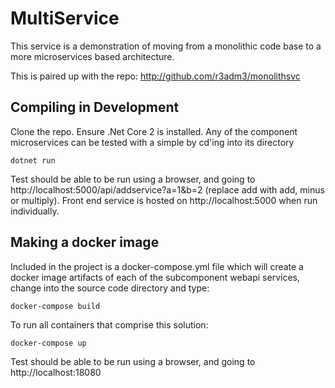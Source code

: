 # MultiService
This service is a demonstration of moving from a monolithic code base to a more microservices based architecture.

This is paired up with the repo: http://github.com/r3adm3/monolithsvc

## Compiling in Development

Clone the repo. Ensure .Net Core 2 is installed. Any of the component microservices can be tested with a simple by cd'ing into its directory

```dotnetcore
dotnet run
```

Test should be able to be run using a browser, and going to http://localhost:5000/api/addservice?a=1&b=2
(replace add with add, minus or multiply). Front end service is hosted on http://localhost:5000 when run individually. 

## Making a docker image

Included in the project is a docker-compose.yml file which will create a docker image artifacts of each of the subcomponent webapi services, change into the source code directory and type:

```docker
docker-compose build
```

To run all containers that comprise this solution:

```docker
docker-compose up
```

Test should be able to be run using a browser, and going to http://localhost:18080
